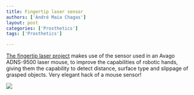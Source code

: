 ```yaml
---
title: Fingertip laser sensor
authors: ['André Maia Chagas']
layout: post
categories: ['Prosthetics']
tags: ['Prosthetics']

---
```

[The fingertip laser project](http://toychest.ai.uni-bremen.de/wiki/projects:fingertip#fingertip_laser_sensor) makes use of the sensor used in an Avago ADNS-9500 laser mouse, to improve the capabilities of robotic hands, giving them the capability to detect distance, surface type and slippage of grasped objects. Very elegant hack of a mouse sensor!

![](https://toychest.ai.uni-bremen.de/wiki/_media/projects:fingertip_on_hand.jpg?w=250&h=240&tok=a67363)
